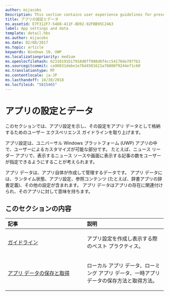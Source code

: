 ```yaml
---
author: mijacobs
Description: This section contains user experience guidelines for presenting app settings and storing those settings as app data.
title: アプリの設定とデータ
ms.assetid: E7F312F7-54D8-411F-8D92-92FBB95C2463
label: App settings and data
template: detail.hbs
ms.author: mijacobs
ms.date: 02/08/2017
ms.topic: article
keywords: Windows 10, UWP
ms.localizationpriority: medium
ms.openlocfilehash: 62310191b17910d0ff980d6f4cc54170de7077b2
ms.sourcegitcommit: ca96031debe1e76d4501621a7680079244ef1c60
ms.translationtype: MT
ms.contentlocale: ja-JP
ms.lasthandoff: 10/30/2018
ms.locfileid: "5815465"
---
```

# <a name="app-settings-and-data"></a>アプリの設定とデータ




このセクションでは、アプリ設定を示し、その設定をアプリ データとして格納するためのユーザー エクスペリエンス ガイドラインを取り上げます。

アプリ設定は、ユニバーサル Windows プラットフォーム (UWP) アプリの中で、ユーザーによるカスタマイズが可能な部分です。 たとえば、ニュース リーダー アプリで、表示するニュース ソースや画面に表示する記事の数をユーザーが指定できるようにすることが考えられます。

アプリ データは、アプリ自体が作成して管理するデータです。 アプリ データには、ランタイム状態、アプリ設定、参照コンテンツ (たとえば、辞書アプリの辞書定義)、その他の設定が含まれます。 アプリ データはアプリの存在に関連付けられ、そのアプリに対して意味を持ちます。
## <a name="in-this-section"></a>このセクションの内容
<table>
<colgroup>
<col width="50%" />
<col width="50%" />
</colgroup>
<thead>
<tr class="header">
<th align="left">記事</th>
<th align="left">説明</th>
</tr>
</thead>
<tbody>
<tr class="odd">
<td align="left"><p><a href="guidelines-for-app-settings.md">ガイドライン</a></p></td>
<td align="left"><p>アプリ設定を作成し表示する際のベスト プラクティス。</p></td>
</tr>
<tr class="even">
<td align="left"><p><a href="store-and-retrieve-app-data.md">アプリ データの保存と取得</a></p></td>
<td align="left"><p>ローカル アプリ データ、ローミング アプリ データ、一時アプリ データの保存方法と取得方法。</p></td>
</tr>
</tbody>
</table>




